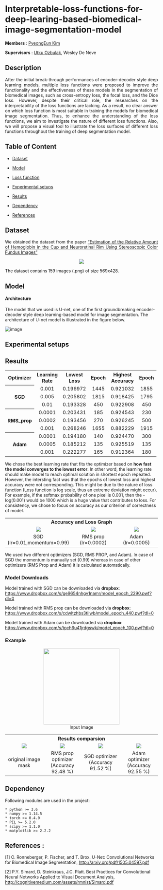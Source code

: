 # Interpretable-loss-functions-for-deep-learing-based-biomedical-image-segmentation-model

**Members** : <a href="https://github.com/PyeongKim">PyeongEun Kim</a>

**Supervisors** : <a href="https://github.com/utkuozbulak">Utku Ozbulak</a>, Wesley De Neve


## Description
<p align="justify">
After the initial break-through performances of encoder-decoder style deep learning models, multiple loss
functions were proposed to improve the functionality and the effectiveness of these models in the
segmentation of biomedical images, such as cross-entropy loss, the focal loss, and the Dice loss. However,
despite their critical role, the researches on the interpretability of the loss functions are lacking. As a result,
no clear answer on which loss function is most suitable in training the models for biomedical image
segmentation. Thus, to enhance the understanding of the loss functions, we aim to investigate the nature of
different loss functions. Also, we will propose a visual tool to illustrate the loss
surfaces of different loss functions throughout the training of deep segmentation model.
</p>





## Table of Content

* [Dataset](#dataset)

* [Model](#model)

* [Loss function](#lossfunction)

* [Experimental setups](#experimental_setup)

* [Results](#results)

* [Dependency](#dependency)

* [References](#references)



## Dataset <a name="dataset"></a>

<p align="justify">
We obtained the dataset from the paper
<a href="https://www.researchgate.net/publication/272191210_Estimation_of_the_Relative_Amount_of_Hemoglobin_in_the_Cup_and_Neuroretinal_Rim_Using_Stereoscopic_Color_Fundus_Images">“Estimation of the Relative Amount of Hemoglobin in the Cup and Neuroretinal Rim Using Stereoscopic Color
Fundus Images”</a>

<p align="center">
<img src="https://github.com/ugent-korea/Interpretable-loss-functions-for-deep-learing-based-biomedical-image-segmentation-model/blob/master/readme_images/data_segmentation.png"></p>

The dataset contains 159 images (.png) of size 569x428.</p>


## Model <a name="model"></a>

#### Architecture

The model that we used is U-net, one of the first groundbreaking encoder-decoder style deep learning-based
model for image segmentation. The architecture of U-net model is illustrated in the figure below.

![image](https://github.com/ugent-korea/Interpretable-loss-functions-for-deep-learing-based-biomedical-image-segmentation-model/blob/master/readme_images/U-net_model.png)


## Experimental setups <a name="experimental_setup"></a>



## Results <a name="results"></a>

<table style="width:99%">
	<tr> 
		<th>Optimizer</th>
	    	<th>Learning Rate</th>
	    	<th>Lowest Loss</th>
	    	<th>Epoch</th>
		<th>Highest Accuracy</th>
	    	<th>Epoch</th>
	</tr>
	<tr>
		<th rowspan="3">SGD</th>
		<td align="center">0.001</td>
		<td align="center">0.196972</td>
		<td align="center">1445</td>
		<td align="center">0.921032</td>
		<td align="center">1855</td>
	</tr>
	<tr>
		<td align="center">0.005</td>
		<td align="center">0.205802</td>
		<td align="center">1815</td>
		<td align="center">0.918425</td>
		<td align="center">1795</td>
	</tr>
	<tr>
		<td align="center">0.01</td>
		<td align="center">0.193328</td>
		<td align="center">450</td>
		<td align="center">0.922908</td>
		<td align="center">450</td>
	</tr>
	<tr>
		<th rowspan="3">RMS_prop</th>
		<td align="center">0.0001</td>
		<td align="center">0.203431</td>
		<td align="center">185</td>
		<td align="center">0.924543</td>
		<td align="center">230</td>
	</tr>
	<tr>
		<td align="center">0.0002</td>
		<td align="center">0.193456</td>
		<td align="center">270</td>
		<td align="center">0.926245</td>
		<td align="center">500</td>
	</tr>
	<tr>
		<td align="center">0.001</td>
		<td align="center">0.268246</td>
		<td align="center">1655</td>
		<td align="center">0.882229</td>
		<td align="center">1915</td>
	</tr>
	<tr>
		<th rowspan="3">Adam</th>
		<td align="center">0.0001</td>
		<td align="center">0.194180</td>
		<td align="center">140</td>
		<td align="center">0.924470</td>
		<td align="center">300</td>
	</tr>
	<tr>
		<td align="center">0.0005</td>
		<td align="center">0.185212</td>
		<td align="center">135</td>
		<td align="center">0.925519</td>
		<td align="center">135</td>
	</tr>
	<tr>
		<td align="center">0.001</td>
		<td align="center">0.222277</td>
		<td align="center">165</td>
		<td align="center">0.912364</td>
		<td align="center">180</td>
	</tr>
		
</table>       


We chose the best learning rate that fits the optimizer based on **how fast the model converges to the lowest error**. In other word, the learning rate should make model to reach optimal solution in shortest epoch repeated. However, the intersting fact was that the epochs of lowest loss and highest accuracy were not corresponding. This might be due to the nature of loss function (Loss function is log scale, thus an extreme deviation might occur). For example, if the softmax probability of one pixel is 0.001, then the -log(0.001) would be 1000 which is a huge value that contributes to loss.
For consistency, we chose to focus on accuracy as our criterion of correctness of model. 



<table border=0 width="99%" >
	<tbody> 
    <tr>		<td width="99%" align="center" colspan="3"><strong>Accuracy and Loss Graph</td>
	    </tr>
		<tr>
			<td width="33%" align="center"> <img src="https://github.com/ugent-korea/pytorch-unet-segmentation/blob/master/readme_images/SGD_graph.png"> </td> 
			<td width="33%" align="center"> <img src="https://github.com/ugent-korea/pytorch-unet-segmentation/blob/master/readme_images/RMS_graph.png"> </td>
			<td width="33%" align="center"> <img src="https://github.com/ugent-korea/pytorch-unet-segmentation/blob/master/readme_images/Adam_graph.png"> </td>
		</tr>
		<tr>
			<td align="center">SGD<br />(lr=0.01,momentum=0.99)</td>
			<td align="center">RMS prop<br />(lr=0.0002)</td>
			<td align="center">Adam<br />(lr=0.0005)</td>
      		</tr>
	</tbody>
</table>       
We used two different optimizers (SGD, RMS PROP, and Adam). In case of SGD the momentum is manually set (0.99) whereas in case of other optimizers (RMS Prop and Adam) it is calculated automatically. 

### Model Downloads

Model trained with SGD can be downloaded via **dropbox**:
https://www.dropbox.com/s/ge9654nhgv1namr/model_epoch_2290.pwf?dl=0


Model trained with RMS prop can be downloaded via **dropbox**:
https://www.dropbox.com/s/cdwltzhbs3tiiwb/model_epoch_440.pwf?dl=0


Model trained with Adam can be downloaded via **dropbox**:
https://www.dropbox.com/s/tpch6u41jrdgswk/model_epoch_100.pwf?dl=0




### Example

<p align="center">
  <img width="250" height="250" src="https://github.com/ugent-korea/pytorch-unet-segmentation/blob/master/readme_images/validation_img.png"> <br /> Input Image</td>
</p>

<table border=0 width="99%" >
	<tbody> 
    <tr>		<td width="99%" align="center" colspan="5"><strong>Results comparsion</td>
	    </tr>
		<tr>
			<td width="24%" align="center"> <img src="https://github.com/ugent-korea/pytorch-unet-segmentation/blob/master/readme_images/validation_mask.png"> </td>
			<td width="24%" align="center"> <img src="https://github.com/ugent-korea/pytorch-unet-segmentation/blob/master/readme_images/validation_RMS.png"> </td>
			<td width="24%" align="center"> <img src="https://github.com/ugent-korea/pytorch-unet-segmentation/blob/master/readme_images/validation_SGD.png"></td> 
			<td width="24%" align="center"> <img src="https://github.com/ugent-korea/pytorch-unet-segmentation/blob/master/readme_images/validation_Adam.png"> </td>
		</tr>
		<tr>
			<td align="center">original image mask</td>
			<td align="center">RMS prop optimizer <br />(Accuracy 92.48 %)</td>
			<td align="center">SGD optimizer <br />(Accuracy 91.52 %)</td>
			<td align="center">Adam optimizer <br />(Accuracy 92.55 %)</td>
      		</tr>
	</tbody>
</table>       

## Dependency <a name="dependency"></a>

Following modules are used in the project:

    * python >= 3.6
    * numpy >= 1.14.5
    * torch >= 0.4.0
    * PIL >= 5.2.0
    * scipy >= 1.1.0
    * matplotlib >= 2.2.2
   

## References <a name="references"></a> :

[1] O. Ronneberger, P. Fischer, and T. Brox. U-Net: Convolutional Networks for Biomedical Image Segmentation, http://arxiv.org/pdf/1505.04597.pdf

[2] P.Y. Simard, D. Steinkraus, J.C. Platt. Best Practices for Convolutional Neural Networks Applied to Visual Document Analysis, http://cognitivemedium.com/assets/rmnist/Simard.pdf
